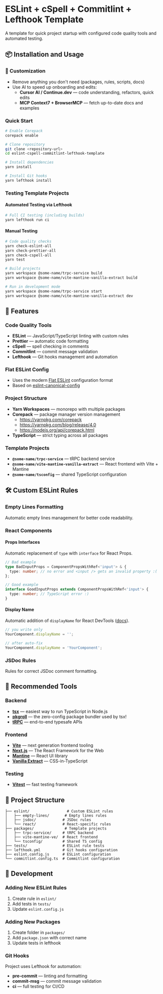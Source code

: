 # ESLint + cSpell + Commitlint + Lefthook Template

A template for quick project startup with configured code quality tools and
automated testing.

## 📦 Installation and Usage

### 🧩 Customization

- Remove anything you don't need (packages, rules, scripts, docs)
- Use AI to speed up onboarding and edits:
  - **Cursor AI / Continue.dev** — code understanding, refactors, quick edits
  - **MCP Context7 + BrowserMCP** — fetch up-to-date docs and examples

### Quick Start

```bash
# Enable Corepack
corepack enable

# Clone repository
git clone <repository-url>
cd eslint-cspell-commitlint-lefthook-template

# Install dependencies
yarn install

# Install Git hooks
yarn lefthook install
```

### Testing Template Projects

#### Automated Testing via Lefthook

```bash
# Full CI testing (including builds)
yarn lefthook run ci
```

#### Manual Testing

```bash
# Code quality checks
yarn check-eslint-all
yarn check-prettier-all
yarn check-cspell-all
yarn test

# Build projects
yarn workspace @some-name/trpc-service build
yarn workspace @some-name/vite-mantine-vanilla-extract build

# Run in development mode
yarn workspace @some-name/trpc-service start
yarn workspace @some-name/vite-mantine-vanilla-extract dev
```

## 🚀 Features

### Code Quality Tools

- **ESLint** — JavaScript/TypeScript linting with custom rules
- **Prettier** — automatic code formatting
- **cSpell** — spell checking in comments
- **Commitlint** — commit message validation
- **Lefthook** — Git hooks management and automation

### Flat ESLint Config

- Uses the modern
  [Flat ESLint](https://eslint.org/docs/latest/extend/plugin-migration-flat-config)
  configuration format
- Based on
  [eslint-canonical-config](https://github.com/gajus/eslint-config-canonical)

### Project Structure

- **Yarn Workspaces** — monorepo with multiple packages
- **Corepack** — package manager version management
  - https://yarnpkg.com/corepack
  - https://yarnpkg.com/blog/release/4.0
  - https://nodejs.org/api/corepack.html
- **TypeScript** — strict typing across all packages

### Template Projects

- **`@some-name/trpc-service`** — tRPC backend service
- **`@some-name/vite-mantine-vanilla-extract`** — React frontend with Vite +
  Mantine
- **`@some-name/tsconfig`** — shared TypeScript configuration

## 🛠️ Custom ESLint Rules

### Empty Lines Formatting

Automatic empty lines management for better code readability.

### React Components

#### Props Interfaces

Automatic replacement of `type` with `interface` for React Props.

```ts
// Bad example
type BadInputProps = ComponentPropsWithRef<'input'> & {
  type: number; // no error and <input /> gets an invalid property :(
};

// Good example
interface GoodInputProps extends ComponentPropsWithRef<'input'> {
  type: number; // TypeScript error :)
}
```

#### Display Name

Automatic addition of `displayName` for React DevTools
([docs](https://github.com/jsx-eslint/eslint-plugin-react/blob/master/docs/rules/display-name.md)).

```ts
// you write only
YourComponent.displayName = '';
```

```ts
// after auto-fix
YourComponent.displayName = 'YourComponent';
```

### JSDoc Rules

Rules for correct JSDoc comment formatting.

## 🔧 Recommended Tools

### Backend

- **[tsx](https://www.npmjs.com/package/tsx)** — easiest way to run TypeScript
  in Node.js
- **[pkgroll](https://www.npmjs.com/package/pkgroll)** — the zero-config package
  bundler used by tsx!
- **[tRPC](https://www.npmjs.com/package/@trpc/server)** — end-to-end typesafe
  APIs

### Frontend

- **[Vite](https://www.npmjs.com/package/vite)** — next generation frontend
  tooling
- **[Next.js](https://www.npmjs.com/package/next)** — The React Framework for
  the Web
- **[Mantine](https://mantine.dev/)** — React UI library
- **[Vanilla Extract](https://www.npmjs.com/package/@vanilla-extract/css)** —
  CSS-in-TypeScript

### Testing

- **[Vitest](https://www.npmjs.com/package/vitest)** — fast testing framework

## 📁 Project Structure

```
├── eslint/                 # Custom ESLint rules
│   ├── empty-lines/       # Empty lines rules
│   ├── jsdoc/            # JSDoc rules
│   └── react/            # React-specific rules
├── packages/              # Template projects
│   ├── trpc-service/     # tRPC backend
│   ├── vite-mantine-ve/  # React frontend
│   └── tsconfig/         # Shared TS config
├── tests/                # ESLint rule tests
├── lefthook.yml          # Git hooks configuration
├── eslint.config.js      # ESLint configuration
└── commitlint.config.ts  # Commitlint configuration
```

## 🤝 Development

### Adding New ESLint Rules

1. Create rule in `eslint/`
2. Add tests in `tests/`
3. Update `eslint.config.js`

### Adding New Packages

1. Create folder in `packages/`
2. Add `package.json` with correct name
3. Update tests in lefthook

### Git Hooks

Project uses Lefthook for automation:

- **pre-commit** — linting and formatting
- **commit-msg** — commit message validation
- **ci** — full testing for CI/CD
